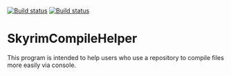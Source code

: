 [![Build status](https://ci.appveyor.com/api/projects/status/ciac125gj43w4yb9?svg=true)](https://ci.appveyor.com/project/Ruhrpottpatriot/skyrimcompilehelper)
[![Build status](https://ci.appveyor.com/api/projects/status/ciac125gj43w4yb9/branch/master?svg=true)](https://ci.appveyor.com/project/Ruhrpottpatriot/skyrimcompilehelper/branch/master)




# SkyrimCompileHelper
This program is intended to help users who use a repository to compile files more easily via console.
